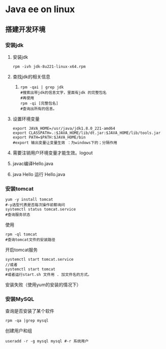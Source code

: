 # Java ee on linux

## 搭建开发环境

### 安装jdk

1. 安装jdk

   ```shell
   rpm -ivh jdk-8u221-linux-x64.rpm 
   ```

2. 查找jdk的相关信息

   1. ```shell
      rpm -qai | grep jdk 
      #搜索出带jdk的信息文字，里面有jdk 的完整包名
      #再使用
      rpm -qi [完整包名]
      #查询出所有的信息。
      ```

3. 设置环境变量

   ```shell
   export JAVA_HOME=/usr/java/jdk1.8.0_221-amd64
   export CLASSPATH=.:$JAVA_HOME/lib/dt.jar:$JAVA_HOME/lib/tools.jar
   export PATH=$PATH:$JAVA_HOME/bin
   #export 输出变量让变量生效 ：为windows下的；分隔作用
   ```

4. 需要注销用户环境变量才能生效。logout

5. javac编译Hello.java 

6. java Hello 运行 Hello.java

### 安装tomcat

```shell
yum -y install tomcat
#-y选型代表是否每次操作前都询问
systemctl status tomcat.service
#查询服务状态

```

使用

```shell
rpm -ql tomcat
#查询tomcat文件的安装路径
```

开启tomcat服务

```shel
systemctl start tomcat.service
//或者 
systemctl start tomcat
#或者运行start.sh 文件用 . 加文件名的方式。
```

安装失败（使用yum的安装的情况下）

### 安装MySQL

查询是否安装了某个软件

```shell
rpm -qa |grep mysql
```

创建用户和组

```shell
useradd -r -g mysql mysql #-r 系统用户
```

